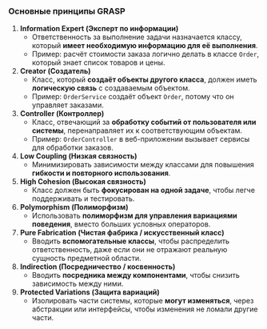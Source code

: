 ### Основные принципы GRASP
1. **Information Expert (Эксперт по информации)**
    - Ответственность за выполнение задачи назначается классу, который **имеет необходимую информацию для её выполнения**.
    - Пример: расчёт стоимости заказа логично делать в классе `Order`, который знает список товаров и цены.
2. **Creator (Создатель)**
    - Класс, который **создаёт объекты другого класса**, должен иметь **логическую связь** с создаваемым объектом.
    - Пример: `OrderService` создаёт объект `Order`, потому что он управляет заказами.
3. **Controller (Контроллер)**
    - Класс, отвечающий за **обработку событий от пользователя или системы**, перенаправляет их к соответствующим объектам.
    - Пример: `OrderController` в веб-приложении вызывает сервисы для обработки заказов.
4. **Low Coupling (Низкая связность)**
    - Минимизировать зависимости между классами для повышения **гибкости и повторного использования**.
5. **High Cohesion (Высокая связность)**
    - Класс должен быть **фокусирован на одной задаче**, чтобы легче поддерживать и тестировать.
6. **Polymorphism (Полиморфизм)**
    - Использовать **полиморфизм для управления вариациями поведения**, вместо больших условных операторов.
7. **Pure Fabrication (Чистая фабрика / искусственный класс)**
    - Вводить **вспомогательные классы**, чтобы распределить ответственность, даже если они не отражают реальную сущность предметной области.
8. **Indirection (Посредничество / косвенность)**
    - Вводить **посредника между компонентами**, чтобы снизить зависимость между ними.
9. **Protected Variations (Защита вариаций)**
    - Изолировать части системы, которые **могут изменяться**, через абстракции или интерфейсы, чтобы изменения не ломали другие части.